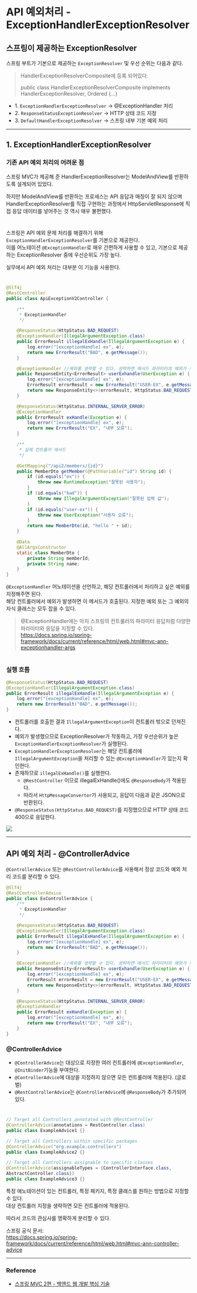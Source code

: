 # API 예외처리 - ExceptionHandlerExceptionResolver

## 스프링이 제공하는 ExceptionResolver

스프링 부트가 기본으로 제공하는 `ExceptionResolver` 및 우선 순위는 다음과 같다.
> HandlerExceptionResolverComposite에 등록 되어있다.
> 
> public class HandlerExceptionResolverComposite implements HandlerExceptionResolver, Ordered {...}

- 1\. `ExceptionHandlerExceptionResolver` -> @ExceptionHandler 처리
- 2\. `ResponseStatusExceptionResolver`  -> HTTP 상태 코드 지정
- 3\. `DefaultHandlerExceptionResolver` -> 스프링 내부 기본 예외 처리

---

## 1. ExceptionHandlerExceptionResolver

### 기존 API 예외 처리의 어려운 점

스프링 MVC가 제공해 준 HandlerExceptionResolver는 ModelAndView를 반환하도록 설계되어 있었다.  
  
하지만 ModelAndView를 반환하는 프로세스는 API 응답과 매칭이 잘 되지 않으며  
HandlerExceptionResolver를 직접 구현하는 과정에서 HttpServletResponse에 직접 응답 데이터를 넣어주는 것 역시 매우 불편했다.

#
  
스프링은 API 예외 문제 처리를 해결하기 위해 `ExceptionHandlerExceptionResolver`를 기본으로 제공한다.  
이를 어노테이션 `@ExceptionHandler`로 매우 간편하게 사용할 수 있고, 기본으로 제공하는 ExceptionResolver 중에 우선순위도 가장 높다.  
  
실무에서 API 예외 처리는 대부분 이 기능을 사용한다.

#

```java
@Slf4j
@RestController
public class ApiExceptionV2Controller {

    /**
     * ExceptionHandler
     */

    @ResponseStatus(HttpStatus.BAD_REQUEST)
    @ExceptionHandler(IllegalArgumentException.class)
    public ErrorResult illegalExHandle(IllegalArgumentException e) {
        log.error("[exceptionHandle] ex", e);
        return new ErrorResult("BAD", e.getMessage());
    }

    @ExceptionHandler //예외를 생략할 수 있다. 생략하면 메서드 파라미터의 예외가 지정된다. (UserException.class)
    public ResponseEntity<ErrorResult> userExhandle(UserException e) {
        log.error("[exceptionHandle] ex", e);
        ErrorResult errorResult = new ErrorResult("USER-EX", e.getMessage());
        return new ResponseEntity<>(errorResult, HttpStatus.BAD_REQUEST);
    }

    @ResponseStatus(HttpStatus.INTERNAL_SERVER_ERROR)
    @ExceptionHandler
    public ErrorResult exHandle(Exception e) {
        log.error("[exceptionHandle] ex", e);
        return new ErrorResult("EX", "내부 오류");
    }

    /**
     * 실제 컨트롤러 메서드
     */

    @GetMapping("/api2/members/{id}")
    public MemberDto getMember(@PathVariable("id") String id) {
        if (id.equals("ex")) {
            throw new RuntimeException("잘못된 사용자");
        }
        if (id.equals("bad")) {
            throw new IllegalArgumentException("잘못된 입력 값");
        }
        if (id.equals("user-ex")) {
            throw new UserException("사용자 오류");
        }
        return new MemberDto(id, "hello " + id);
    }

    @Data
    @AllArgsConstructor
    static class MemberDto {
        private String memberId;
        private String name;
    }
}

```

`@ExceptionHandler` 어노테이션을 선언하고, 해당 컨트롤러에서 처리하고 싶은 예외를 지정해주면 된다.  
해당 컨트롤러에서 예외가 발생하면 이 메서드가 호출된다. 지정한 예외 또는 그 예외의 자식 클래스는 모두 잡을 수 있다.

> @ExceptionHandler에는 마치 스프링의 컨트롤러의 파라미터 응답처럼 다양한 파라미터와 응답을 지정할 수 있다.     
> https://docs.spring.io/spring-framework/docs/current/reference/html/web.html#mvc-ann-exceptionhandler-args

#

### 실행 흐름

```java
@ResponseStatus(HttpStatus.BAD_REQUEST)
@ExceptionHandler(IllegalArgumentException.class)
public ErrorResult illegalExHandle(IllegalArgumentException e) {
    log.error("[exceptionHandle] ex", e);
    return new ErrorResult("BAD", e.getMessage());
}
```

- 컨트롤러를 호출한 결과 `IllegalArgumentException`이 컨트롤러 밖으로 던져진다.
- 예외가 발생했으므로 ExceptionResolver가 작동하고, 가장 우선순위가 높은 `ExceptionHandlerExceptionResolver`가 실행된다.
- `ExceptionHandlerExceptionResolver`는 해당 컨트롤러에 `IllegalArgumentException`을 처리할 수 있는 `@ExceptionHandler`가 있는지 확인한다.
- 존재하므로 `illegalExHandle()`를 실행한다.
    - `@RestController` 이므로 illegalExHandle()에도 `@ResponseBody`가 적용된다.
    - 따라서 `HttpMessageConvertor`가 사용되고, 응답이 다음과 같은 JSON으로 반환된다.
- `@ResponseStatus(HttpStatus.BAD_REQUEST)`를 지정했으므로 HTTP 상태 코드 400으로 응답한다.

![](img/api_exception_handling_11.png)

---

## API 예외 처리 - @ControllerAdvice

`@ControllerAdvice` 또는 `@RestControllerAdvice`를 사용해서 정상 코드와 예외 처리 코드를 분리할 수 있다.

```java
@Slf4j
@RestControllerAdvice
public class ExControllerAdvice {
    /**
     * ExceptionHandler
     */

    @ResponseStatus(HttpStatus.BAD_REQUEST)
    @ExceptionHandler(IllegalArgumentException.class)
    public ErrorResult illegalExHandle(IllegalArgumentException e) {
        log.error("[exceptionHandle] ex", e);
        return new ErrorResult("BAD", e.getMessage());
    }

    @ExceptionHandler //예외를 생략할 수 있다. 생략하면 메서드 파라미터의 예외가 지정된다. (UserException.class)
    public ResponseEntity<ErrorResult> userExhandle(UserException e) {
        log.error("[exceptionHandle] ex", e);
        ErrorResult errorResult = new ErrorResult("USER-EX", e.getMessage());
        return new ResponseEntity<>(errorResult, HttpStatus.BAD_REQUEST);
    }

    @ResponseStatus(HttpStatus.INTERNAL_SERVER_ERROR)
    @ExceptionHandler
    public ErrorResult exHandle(Exception e) {
        log.error("[exceptionHandle] ex", e);
        return new ErrorResult("EX", "내부 오류");
    }
}
```

### @ControllerAdvice
- `@ControllerAdvice`는 대상으로 지정한 여러 컨트롤러에 `@ExceptionHandler`, `@InitBinder`기능을 부여한다.
- `@ControllerAdvice`에 대상을 지정하지 않으면 모든 컨트롤러에 적용된다. (글로벌)
- `@RestControllerAdvice`는 `@ControllerAdvice`에 `@ResponseBody`가 추가되어 있다.

#

```java
// Target all Controllers annotated with @RestController
@ControllerAdvice(annotations = RestController.class)
public class ExampleAdvice1 {}

// Target all Controllers within specific packages
@ControllerAdvice("org.example.controllers")
public class ExampleAdvice2 {}

// Target all Controllers assignable to specific classes
@ControllerAdvice(assignableTypes = {ControllerInterface.class,
AbstractController.class})
public class ExampleAdvice3 {}
```

특정 애노테이션이 있는 컨트롤러, 특정 패키지, 특정 클래스를 원하는 방법으로 지정할 수 있다.  
대상 컨트롤러 지정을 생략하면 모든 컨트롤러에 적용된다.  
  
따라서 코드의 관심사를 명확하게 분리할 수 있다.
  
스프링 공식 문서:  
https://docs.spring.io/spring-framework/docs/current/reference/html/web.html#mvc-ann-controller-advice

---

### Reference
- [스프링 MVC 2편 - 백엔드 웹 개발 핵심 기술](https://www.inflearn.com/course/%EC%8A%A4%ED%94%84%EB%A7%81-mvc-2/dashboard)
